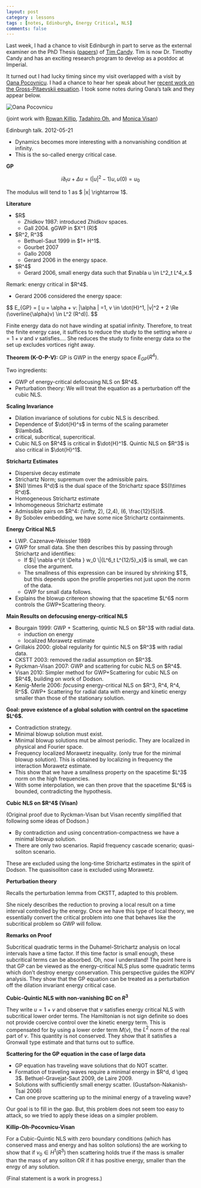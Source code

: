 ```yaml
---
layout: post
category : lessons
tags : [notes, Edinburgh, Energy Critical, NLS]
comments: false
---
```


<!-- -->

Last week, I had a chance to visit Edinburgh in part to serve as the external examiner on the PhD Thesis (<a href="http://arxiv.org/find/math/1/au:+Candy_T/0/1/0/all/0/1">papers</a>) of <a href="http://www.maths.ed.ac.uk/people/show?person=163">Tim Candy</a>. 
Tim is now Dr. Timothy Candy and has an exciting research program to develop as a postdoc at Imperial.

It turned out I had lucky timing since my visit overlapped with a visit by <a href="http://www.math.u-psud.fr/~pocovnicu/">Oana Pocovnicu</a>. 
I had a chance to hear her speak about her <a href="http://arxiv.org/abs/1112.1354">recent work on the Gross-Pitaevskii equation</a>. I took some notes during Oana’s talk and they appear below.

<img src="http://www.math.u-psud.fr/~pocovnicu/Poza_Aug_2011.jpg" alt="Oana Pocovnicu" />

(joint work with <a href="http://www.math.ucla.edu/~killip/">Rowan Killip</a>, <a href="https://web.math.princeton.edu/~hirooh/">Tadahiro Oh</a>, and <a href="http://www.math.ucla.edu/~visan/">Monica Visan</a>)

Edinburgh talk. 2012-05-21
<ul>
	<li>Dynamics becomes more interesting with a nonvanishing condition at infinity.</li>
	<li>This is the so-called energy critical case.</li>
</ul>
<strong>GP</strong>

$$
i \partial_t u + \Delta u = (|u|^2 - 1)u, u(0) = u_0
$$

The modulus will tend to 1 as $ |x| \rightarrow 1$.

<strong>Literature</strong>
<ul>
	<li>$R$
<ul>
	<li>Zhidkov 1987: introduced Zhidkov spaces.</li>
	<li>Gall 2004. gGWP in $X^1 (R)$</li>
</ul>
</li>
	<li>$R^2, R^3$
<ul>
	<li>Bethuel-Saut 1999 in $1+ H^1$.</li>
	<li>Gourbet 2007</li>
	<li>Gallo 2008</li>
	<li>Gerard 2006 in the energy space.</li>
</ul>
</li>
	<li>$R^4$
<ul>
	<li>Gerard 2006, small energy data such that $\nabla u \in L^2_t L^4_x.$</li>
</ul>
</li>
</ul>
Remark: energy critical in $R^4$.
<ul>
	<li>Gerard 2006 considered the energy space:</li>
</ul>
$$ E_{GP} = [ u = \alpha + v: |\alpha | =1, v \in \dot{H}^1, |v|^2 + 2 \Re (\overline{\alpha}v) \in L^2 (R^d)].
$$

Finite energy data do not have winding at spatial infinity. Therefore, to treat the finite energy case, it suffices to reduce the study to the setting where $u = 1 + v$ and $v$ satisfies…. She reduces the study to finite energy data so the set up excludes vortices right away.

<strong>Theorem (K-O-P-V):</strong>
GP is GWP in the energy space $E_{GP} (R^4)$.

Two ingredients:
<ul>
	<li>GWP of energy-critical defocusing NLS on $R^4$.</li>
	<li>Perturbation theory: We will treat the equation as a perturbation off the cubic NLS.</li>
</ul>
<strong>Scaling Invariance</strong>
<ul>
	<li>Dilation invariance of solutions for cubic NLS is described.</li>
	<li>Dependence of $\dot{H}^s$ in terms of the scaling parameter $\lambda$.</li>
	<li>critical, subcritical, supercritical.</li>
	<li>Cubic NLS on $R^4$ is critical in $\dot{H}^1$. Quintic NLS on $R^3$ is also critical in $\dot{H}^1$.</li>
</ul>
<strong>Strichartz Estimates</strong>
<ul>
	<li>Dispersive decay estimate</li>
	<li>Strichartz Norm; supremum over the admissible pairs.</li>
	<li>$N(I \times R^d)$ is the dual space of the Strichartz space $S(I\times R^d)$.</li>
	<li>Homogeneous Strichartz estimate</li>
	<li>Inhomogeneous Strichartz estimate</li>
	<li>Admissible pairs on $R^4: (\infty, 2), (2,4), (6, \frac{12}{5})$.</li>
	<li>By Sobolev embedding, we have some nice Strichartz containments.</li>
</ul>
<strong>Energy Critical NLS</strong>
<ul>
	<li>LWP. Cazenave-Weissler 1989</li>
	<li>GWP for small data. She then describes this by passing through Strichartz and identifies:
<ul>
	<li>If $\| \nabla e^{it \Delta } w_0 \|{L^6_t L^{12/5}_x}$ is small, we can close the argument.</li>
	<li>The smallness of this expression can be insured by shrinking $T$, but this depends upon the profile properties not just upon the norm of the data.</li>
	<li>GWP for small data follows.</li>
</ul>
</li>
	<li>Explains the blowup critereon showing that the spacetime $L^6$ norm controls the GWP+Scattering theory.</li>
</ul>
<strong>Main Results on defocusing energy-critical NLS</strong>
<ul>
	<li>Bourgain 1999: GWP + Scattering, quintic NLS on $R^3$ with radial data.
<ul>
	<li>induction on energy</li>
	<li>localized Morawetz estimate</li>
</ul>
</li>
	<li>Grillakis 2000: global regularity for quintic NLS on $R^3$ with radial data.</li>
	<li>CKSTT 2003: removed the radial assumption on $R^3$.</li>
	<li>Ryckman-Visan 2007: GWP and scattering for cubic NLS on $R^4$.</li>
	<li>Visan 2010: Simpler method for GWP+Scattering for cubic NLS on $R^4$, building on work of Dodson.</li>
	<li>Kenig-Merle 2006: <em>focusing</em> energy-critical NLS on $R^3, R^4, R^4, R^5$. GWP+ Scattering for radial data with energy and kinetic energy smaller than those of the stationary solution.</li>
</ul>
<strong>Goal: prove existence of a global solution with control on the spacetime $L^6$.</strong>
<ul>
	<li>Contradiction strategy.</li>
	<li>Minimal blowup solution must exist.</li>
	<li>Minimal blowup solutions mut be almost periodic. They are localized in physical and Fourier space.</li>
	<li>Frequency localized Morawetz inequality. (only true for the minimal blowup solution). This is obtained by localizing in frequency the interaction Morawetz estimate.</li>
	<li>This show that we have a smallness property on the spacetime $L^3$ norm on the high frequencies.</li>
	<li>With some interpolation, we can then prove that the spacetime $L^6$ is bounded, contradicting the hypothesis.</li>
</ul>
<strong>Cubic NLS on $R^4$ (Visan)</strong>

(Original proof due to Ryckman-Visan but Visan recently simplified that following some ideas of Dodson.)
<ul>
	<li>By contradiction and using concentration-compactness we have a minimal blowup solution.</li>
	<li>There are only two scenarios. Rapid frequency cascade scenario; quasi-soliton scenario.</li>
</ul>
These are excluded using the long-time Strichartz estimates in the spirit of Dodson. The quasisoliton case is excluded using Morawetz.

<strong>Perturbation theory</strong>

Recalls the perturbation lemma from CKSTT, adapted to this problem.

She nicely describes the reduction to proving a local result on a time interval controlled by the energy. Once we have this type of local theory, we essentially convert the critical problem into one that behaves like the subcritical problem so GWP will follow.

<strong>Remarks on Proof</strong>

Subcritical quadratic terms in the Duhamel-Strichartz analysis on local intervals have a time factor. If this time factor is small enough, these subcritical terms can be absorbed. Oh, now I understand! The point here is that GP can be viewed as the energy-critical NLS plus some quadratic terms which don’t destroy energy conservation. This perspective guides the KOPV analysis. They show that the GP equation can be treated as a perturbation off the dilation invariant energy critical case.

<strong>Cubic-Quintic NLS with non-vanishing BC on $R^3$</strong>

They write $u=1+v$ and observe that $v$ satisfies energy critical NLS with subcritical lower order terms. The Hamiltonian is not sign definite so does not provide coercive control over the kinetic energy term. This is compensated for by using a lower order term $M(v)$, the $L^2$ norm of the real part of $v$. This quantity is not conserved. They show that it satisfies a Gronwall type estimate and that turns out to suffice.

<strong>Scattering for the GP equation in the case of large data</strong>
<ul>
	<li>GP equation has traveling wave solutions that do NOT scatter.</li>
	<li>Formation of traveling waves require a minimal energy in $R^d, d \geq 3$. Bethuel-Gravejat-Saut 2009, de Laire 2009.</li>
	<li>Solutions with sufficiently small energy scatter. (Gustafson-Nakanish-Tsai 2006)</li>
	<li>Can one prove scattering up to the minimal energy of a traveling wave?</li>
</ul>
Our goal is to fill in the gap. But, this problem does not seem too easy to attack, so we tried to apply these ideas on a simpler problem.

<strong>Killip-Oh-Pocovnicu-Visan</strong>

For a Cubic-Quintic NLS with zero boundary conditions (which has conserved mass and energy and has soliton solutions) the are working to show that if $v_0 \in H^1 (R^3)$ then scattering holds true if the mass is smaller than the mass of any soliton OR if it has positive energy, smaller than the enrgy of any solution.

(Final statement is a work in progress.)
